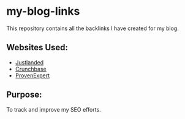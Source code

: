 # my-blog-links
This repository contains all the backlinks I have created for my blog.

## Websites Used:
- [Justlanded](https://justlanded.com)
- [Crunchbase](https://crunchbase.com)
- [ProvenExpert](https://provenexpert.com)

## Purpose:
To track and improve my SEO efforts.
